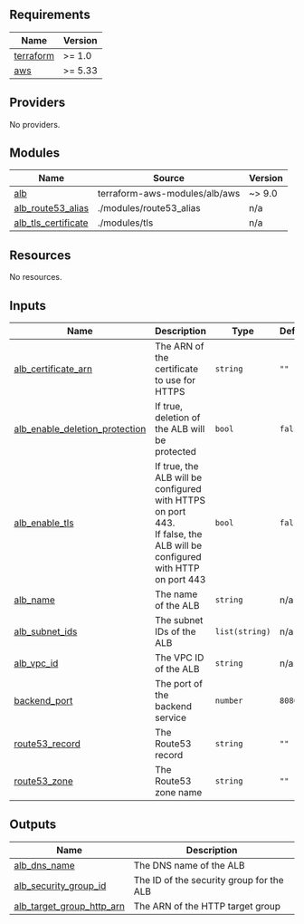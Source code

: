 <!-- BEGIN_TF_DOCS -->
## Requirements

| Name | Version |
|------|---------|
| <a name="requirement_terraform"></a> [terraform](#requirement\_terraform) | >= 1.0 |
| <a name="requirement_aws"></a> [aws](#requirement\_aws) | >= 5.33 |

## Providers

No providers.

## Modules

| Name | Source | Version |
|------|--------|---------|
| <a name="module_alb"></a> [alb](#module\_alb) | terraform-aws-modules/alb/aws | ~> 9.0 |
| <a name="module_alb_route53_alias"></a> [alb\_route53\_alias](#module\_alb\_route53\_alias) | ./modules/route53_alias | n/a |
| <a name="module_alb_tls_certificate"></a> [alb\_tls\_certificate](#module\_alb\_tls\_certificate) | ./modules/tls | n/a |

## Resources

No resources.

## Inputs

| Name | Description | Type | Default | Required |
|------|-------------|------|---------|:--------:|
| <a name="input_alb_certificate_arn"></a> [alb\_certificate\_arn](#input\_alb\_certificate\_arn) | The ARN of the certificate to use for HTTPS | `string` | `""` | no |
| <a name="input_alb_enable_deletion_protection"></a> [alb\_enable\_deletion\_protection](#input\_alb\_enable\_deletion\_protection) | If true, deletion of the ALB will be protected | `bool` | `false` | no |
| <a name="input_alb_enable_tls"></a> [alb\_enable\_tls](#input\_alb\_enable\_tls) | If true, the ALB will be configured with HTTPS on port 443.<br>If false, the ALB will be configured with HTTP on port 443 | `bool` | `false` | no |
| <a name="input_alb_name"></a> [alb\_name](#input\_alb\_name) | The name of the ALB | `string` | n/a | yes |
| <a name="input_alb_subnet_ids"></a> [alb\_subnet\_ids](#input\_alb\_subnet\_ids) | The subnet IDs of the ALB | `list(string)` | n/a | yes |
| <a name="input_alb_vpc_id"></a> [alb\_vpc\_id](#input\_alb\_vpc\_id) | The VPC ID of the ALB | `string` | n/a | yes |
| <a name="input_backend_port"></a> [backend\_port](#input\_backend\_port) | The port of the backend service | `number` | `8080` | no |
| <a name="input_route53_record"></a> [route53\_record](#input\_route53\_record) | The Route53 record | `string` | `""` | no |
| <a name="input_route53_zone"></a> [route53\_zone](#input\_route53\_zone) | The Route53 zone name | `string` | `""` | no |

## Outputs

| Name | Description |
|------|-------------|
| <a name="output_alb_dns_name"></a> [alb\_dns\_name](#output\_alb\_dns\_name) | The DNS name of the ALB |
| <a name="output_alb_security_group_id"></a> [alb\_security\_group\_id](#output\_alb\_security\_group\_id) | The ID of the security group for the ALB |
| <a name="output_alb_target_group_http_arn"></a> [alb\_target\_group\_http\_arn](#output\_alb\_target\_group\_http\_arn) | The ARN of the HTTP target group |
<!-- END_TF_DOCS -->